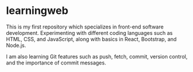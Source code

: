 # learningweb
This is my first repository which specializes in front-end software development. Experimenting with different coding languages such as HTML, CSS, and JavaScript, along with basics in React, Bootstrap, and Node.js.

I am also learning Git features such as push, fetch, commit, version control, and the importance of commit messages.
